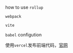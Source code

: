 how to use `rollup`  

`webpack`  

`vite`

`babel` configution


使用`vercel`发布前端代码，[官网]('https://vercel.com/dashboard')
